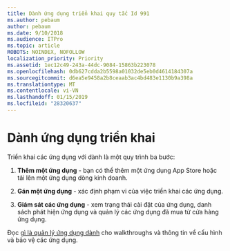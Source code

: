 ```yaml
---
title: Dành ứng dụng triển khai quy tắc Id 991
ms.author: pebaum
author: pebaum
ms.date: 9/10/2018
ms.audience: ITPro
ms.topic: article
ROBOTS: NOINDEX, NOFOLLOW
localization_priority: Priority
ms.assetid: 1ec12c49-243a-44dc-9084-15863b223078
ms.openlocfilehash: 0db627cdda2b5598a01032de5eb0d4614184307a
ms.sourcegitcommit: d6ea5e9458a2b8ceaab3ac4bd483e1130b9a398a
ms.translationtype: MT
ms.contentlocale: vi-VN
ms.lasthandoff: 01/15/2019
ms.locfileid: "28320637"
---
```

# <a name="intune-app-deployment"></a>Dành ứng dụng triển khai

Triển khai các ứng dụng với dành là một quy trình ba bước:
  
1. **Thêm một ứng dụng** - bạn có thể thêm một ứng dụng App Store hoặc tải lên một ứng dụng dòng kinh doanh. 
    
2. **Gán một ứng dụng** - xác định phạm vi của việc triển khai các ứng dụng. 
    
3. **Giám sát các ứng dụng** - xem trạng thái cài đặt của ứng dụng, danh sách phát hiện ứng dụng và quản lý các ứng dụng đã mua từ cửa hàng ứng dụng. 
    
Đọc [gì là quản lý ứng dụng dành](https://docs.microsoft.com/intune/app-management) cho walkthroughs và thông tin về cấu hình và bảo vệ các ứng dụng. 
  


